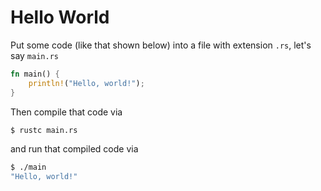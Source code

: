 # Hello World

Put some code (like that shown below) into a file with extension `.rs`, let's say `main.rs`

```rust
fn main() {
    println!("Hello, world!");
}
```

Then compile that code via

```bash
$ rustc main.rs
```

and run that compiled code via

```bash
$ ./main
"Hello, world!"
```